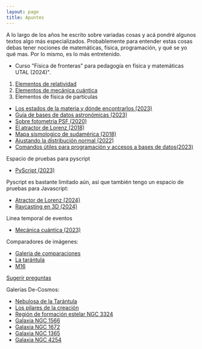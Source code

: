 ```yaml
---
layout: page
title: Apuntes
---
```


A lo largo de los años he escrito sobre variadas cosas y acá pondré algunos textos algo más especializados. Probablemente para entender estas cosas debas tener nociones de matemáticas, física, programación, y qué se yo qué mas. Por lo mismo, es lo más entretenido.

* Curso "Física de fronteras" para pedagogía en física y matemáticas UTAL (2024)". 
1. [Elementos de relatividad](https://nicomedinap.github.io/apuntes/FisicaDeFronteras/RelatividadGeneral.html)
2. [Elementos de mecánica cuántica](https://nicomedinap.github.io/apuntes/FisicaDeFronteras/Elementos_mecanica_cuantica.html)
3. Elementos de física de partículas

* [Los estados de la materia y dónde encontrarlos (2023)](https://nicomedinap.github.io/apuntes/EstadosDeLaMateria.html)
* [Guía de bases de datos astronómicas (2023)](https://nicomedinap.github.io/apuntes/GuiaBasesDeDatosAstronomicas.html)
* [Sobre fotometría PSF (2020)](https://nicomedinap.github.io/2020/05/25/FotometriaPSF.html)
* [El atractor de Lorenz (2018)](https://nicomedinap.github.io/2018/11/09/Motivacion.html#El-atractor-de-Lorenz:)
* [Mapa sismologico de sudamérica (2018)](https://nicomedinap.github.io/2018/11/09/Motivacion.html#Un-mapa-sismológico-de-Sudamérica)
* [Ajustando la distribución normal (2022)](https://nicomedinap.github.io/2022/12/15/AjustandoUnaDistribucionNormal.html)
* [Comandos útiles para programación y accesos a bases de datos(2023)](https://nicomedinap.github.io/apuntes/ComandosUtiles.html)

Espacio de pruebas para pyscript
* [PyScript (2023)](https://nicomedinap.github.io/apuntes/PyScript.html)

Pyscript es bastante limitado aún, así que también tengo un espacio de pruebas para Javascript:
* [Atractor de Lorenz (2024)](https://nicomedinap.github.io/apuntes/JavaScript/AtractorLorenz.html)
* [Raycasting en 3D (2024)](https://nicomedinap.github.io/apuntes/JavaScript/Raycasting.html)


Linea temporal de eventos
* [Mecánica cuántica (2023)](https://nicomedinap.github.io/apuntes/LineaTemporal.html)

Comparadores de imágenes:
* [Galeria de comparaciones](https://nicomedinap.github.io/Galeria/CompararImagenes/GaleriaComparaciones.html)
* [La tarántula](https://nicomedinap.github.io/Galeria/CompararImagenes/Tarantula_VISTA_JWST.html)
* [M16](https://nicomedinap.github.io/Galeria/CompararImagenes/M16_HST_JWST.html)

[Sugerir preguntas](https://nicomedinap.github.io/apuntes/JavaScript/SugerirPreguntas/SugerirPreguntas.html)

Galerías De-Cosmos:
* [Nebulosa de la Tarántula](https://nicomedinap.github.io/decosmos/Tarantula/JWST/02Septiembre2024/Tarantula.html)
* [Los pilares de la creación](https://nicomedinap.github.io/decosmos/M16/JWST/30Agosto2024/M16.html)
* [Región de formación estelar NGC 3324](https://nicomedinap.github.io/decosmos/NGC3324/JWST/01Septiembre2024/NGC3324.html)
* [Galaxia NGC 1566](https://nicomedinap.github.io/decosmos/NGC1566/JWST/03Septiembre2024/NGC1566.html)
* [Galaxia NGC 1672]()
* [Galaxia NGC 1365]()
* [Galaxia NGC 4254]()




